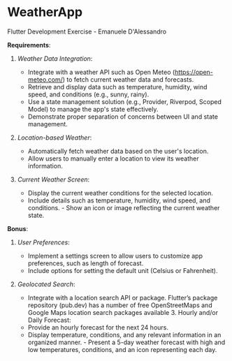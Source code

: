 # WeatherApp

Flutter Development Exercise - Emanuele D'Alessandro

**Requirements**:

1. *Weather Data Integration*:

    - Integrate with a weather API such as Open Meteo (<https://open-meteo.com/>) to fetch current  weather data and forecasts.
    - Retrieve and display data such as temperature, humidity, wind speed, and conditions (e.g.,  sunny, rainy).
    - Use a state management solution (e.g., Provider, Riverpod, Scoped Model) to manage the  app's state effectively.
    - Demonstrate proper separation of concerns between UI and state management.

2. *Location-based Weather*:

    - Automatically fetch weather data based on the user's location.
    - Allow users to manually enter a location to view its weather information.

3. *Current Weather Screen*:

    - Display the current weather conditions for the selected location.
    - Include details such as temperature, humidity, wind speed, and conditions. - Show an icon or image reflecting the current weather state.

**Bonus**:

1. *User Preferences*:

    - Implement a settings screen to allow users to customize app preferences, such as length of  forecast.
    - Include options for setting the default unit (Celsius or Fahrenheit).

2. *Geolocated Search*:

    - Integrate with a location search API or package. Flutter’s package repository (pub.dev) has a  number of free OpenStreetMaps and Google Maps location search packages available 3. Hourly and/or Daily Forecast:
    - Provide an hourly forecast for the next 24 hours.
    - Display temperature, conditions, and any relevant information in an organized manner. - Present a 5-day weather forecast with high and low temperatures, conditions, and an icon  representing each day.

